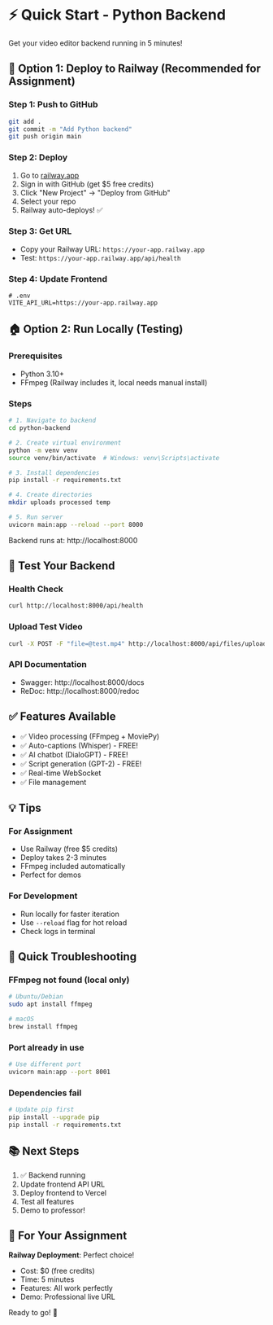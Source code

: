 # ⚡ Quick Start - Python Backend

Get your video editor backend running in 5 minutes!

## 🚀 Option 1: Deploy to Railway (Recommended for Assignment)

### Step 1: Push to GitHub
```bash
git add .
git commit -m "Add Python backend"
git push origin main
```

### Step 2: Deploy
1. Go to [railway.app](https://railway.app)
2. Sign in with GitHub (get $5 free credits)
3. Click "New Project" → "Deploy from GitHub"
4. Select your repo
5. Railway auto-deploys! ✅

### Step 3: Get URL
- Copy your Railway URL: `https://your-app.railway.app`
- Test: `https://your-app.railway.app/api/health`

### Step 4: Update Frontend
```env
# .env
VITE_API_URL=https://your-app.railway.app
```

## 🏠 Option 2: Run Locally (Testing)

### Prerequisites
- Python 3.10+
- FFmpeg (Railway includes it, local needs manual install)

### Steps
```bash
# 1. Navigate to backend
cd python-backend

# 2. Create virtual environment
python -m venv venv
source venv/bin/activate  # Windows: venv\Scripts\activate

# 3. Install dependencies
pip install -r requirements.txt

# 4. Create directories
mkdir uploads processed temp

# 5. Run server
uvicorn main:app --reload --port 8000
```

Backend runs at: http://localhost:8000

## 📡 Test Your Backend

### Health Check
```bash
curl http://localhost:8000/api/health
```

### Upload Test Video
```bash
curl -X POST -F "file=@test.mp4" http://localhost:8000/api/files/upload
```

### API Documentation
- Swagger: http://localhost:8000/docs
- ReDoc: http://localhost:8000/redoc

## ✅ Features Available

- ✅ Video processing (FFmpeg + MoviePy)
- ✅ Auto-captions (Whisper) - FREE!
- ✅ AI chatbot (DialoGPT) - FREE!
- ✅ Script generation (GPT-2) - FREE!
- ✅ Real-time WebSocket
- ✅ File management

## 💡 Tips

### For Assignment
- Use Railway (free $5 credits)
- Deploy takes 2-3 minutes
- FFmpeg included automatically
- Perfect for demos

### For Development
- Run locally for faster iteration
- Use `--reload` flag for hot reload
- Check logs in terminal

## 🐛 Quick Troubleshooting

### FFmpeg not found (local only)
```bash
# Ubuntu/Debian
sudo apt install ffmpeg

# macOS
brew install ffmpeg
```

### Port already in use
```bash
# Use different port
uvicorn main:app --port 8001
```

### Dependencies fail
```bash
# Update pip first
pip install --upgrade pip
pip install -r requirements.txt
```

## 📚 Next Steps

1. ✅ Backend running
2. Update frontend API URL
3. Deploy frontend to Vercel
4. Test all features
5. Demo to professor!

## 🎯 For Your Assignment

**Railway Deployment**: Perfect choice!
- Cost: $0 (free credits)
- Time: 5 minutes
- Features: All work perfectly
- Demo: Professional live URL

Ready to go! 🚀

